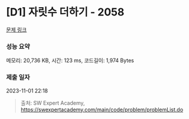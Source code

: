 # [D1] 자릿수 더하기 - 2058 

[문제 링크](https://swexpertacademy.com/main/code/problem/problemDetail.do?contestProbId=AV5QPRjqA10DFAUq) 

### 성능 요약

메모리: 20,736 KB, 시간: 123 ms, 코드길이: 1,974 Bytes

### 제출 일자

2023-11-01 22:18



> 출처: SW Expert Academy, https://swexpertacademy.com/main/code/problem/problemList.do